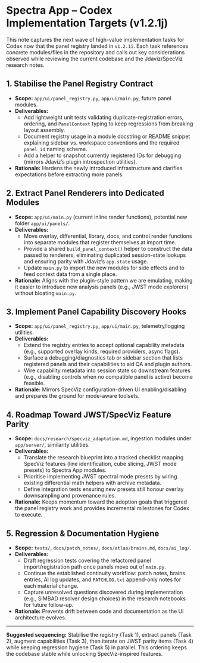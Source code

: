 # Spectra App – Codex Implementation Targets (v1.2.1j)

This note captures the next wave of high-value implementation tasks for Codex now that the panel registry landed in `v1.2.1i`. Each task references concrete modules/files in the repository and calls out key considerations observed while reviewing the current codebase and the Jdaviz/SpecViz research notes.

## 1. Stabilise the Panel Registry Contract
- **Scope:** `app/ui/panel_registry.py`, `app/ui/main.py`, future panel modules.
- **Deliverables:**
  - Add lightweight unit tests validating duplicate-registration errors, ordering, and `PanelContext` typing to keep regressions from breaking layout assembly.
  - Document registry usage in a module docstring or README snippet explaining sidebar vs. workspace conventions and the required `panel_id` naming scheme.
  - Add a helper to snapshot currently registered IDs for debugging (mirrors Jdaviz’s plugin introspection utilities).
- **Rationale:** Hardens the newly introduced infrastructure and clarifies expectations before extracting more panels.

## 2. Extract Panel Renderers into Dedicated Modules
- **Scope:** `app/ui/main.py` (current inline render functions), potential new folder `app/ui/panels/`.
- **Deliverables:**
  - Move overlay, differential, library, docs, and control render functions into separate modules that register themselves at import time.
  - Provide a shared `build_panel_context()` helper to construct the data passed to renderers, eliminating duplicated session-state lookups and ensuring parity with Jdaviz’s `app.state` usage.
  - Update `main.py` to import the new modules for side effects and to feed context data from a single place.
- **Rationale:** Aligns with the plugin-style pattern we are emulating, making it easier to introduce new analysis panels (e.g., JWST mode explorers) without bloating `main.py`.

## 3. Implement Panel Capability Discovery Hooks
- **Scope:** `app/ui/panel_registry.py`, `app/ui/main.py`, telemetry/logging utilities.
- **Deliverables:**
  - Extend the registry entries to accept optional capability metadata (e.g., supported overlay kinds, required providers, async flags).
  - Surface a debugging/diagnostics tab or sidebar section that lists registered panels and their capabilities to aid QA and plugin authors.
  - Wire capability metadata into session state so downstream features (e.g., disabling controls when no compatible panel is active) become feasible.
- **Rationale:** Mirrors SpecViz configuration-driven UI enabling/disabling and prepares the ground for mode-aware toolsets.

## 4. Roadmap Toward JWST/SpecViz Feature Parity
- **Scope:** `docs/research/specviz_adaptation.md`, ingestion modules under `app/server/`, similarity utilities.
- **Deliverables:**
  - Translate the research blueprint into a tracked checklist mapping SpecViz features (line identification, cube slicing, JWST mode presets) to Spectra App modules.
  - Prioritise implementing JWST spectral mode presets by wiring existing differential math helpers with archive metadata.
  - Define integration tests ensuring new presets still honour overlay downsampling and provenance rules.
- **Rationale:** Keeps momentum toward the adoption goals that triggered the panel registry work and provides incremental milestones for Codex to execute.

## 5. Regression & Documentation Hygiene
- **Scope:** `tests/`, `docs/patch_notes/`, `docs/atlas/brains.md`, `docs/ai_log/`.
- **Deliverables:**
  - Draft regression tests covering the refactored panel import/registration path once panels move out of `main.py`.
  - Continue the established continuity workflow: patch notes, brains entries, AI log updates, and `PATCHLOG.txt` append-only notes for each material change.
  - Capture unresolved questions discovered during implementation (e.g., SIMBAD resolver design choices) in the research notebooks for future follow-up.
- **Rationale:** Prevents drift between code and documentation as the UI architecture evolves.

---

**Suggested sequencing:** Stabilise the registry (Task 1), extract panels (Task 2), augment capabilities (Task 3), then iterate on JWST parity items (Task 4) while keeping regression hygiene (Task 5) in parallel. This ordering keeps the codebase stable while unlocking SpecViz-inspired features.
